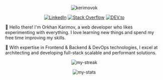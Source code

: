 
<p align="center">
  <img src="https://komarev.com/ghpvc/?username=kerimovok&label=Profile%20views&color=0e75b6&style=flat" alt="kerimovok" />
  <p align="center">
    <a href="https://linkedin.com/in/kerimovok/" target="_blank"><img src="https://img.shields.io/badge/LinkedIn-%230077B5.svg?&style=flat-square&logo=linkedin&logoColor=white" alt="LinkedIn"></a>
  <a href="https://stackoverflow.com/users/10913418/orkhan-karimov" target="_blank"><img src="https://img.shields.io/badge/Stack_Overflow-%23F58025.svg?&style=flat-square&logo=stackoverflow&logoColor=white" alt="Stack Overflow"></a>
  <a href="https://dev.to/kerimovok" target="_blank"><img src="https://img.shields.io/badge/DEV-%230A0A0A.svg?&style=flat-square&logo=DEV.to&logoColor=white" alt="DEV.to"></a>
  </p>
</p>


👋 Hello there! I'm Orkhan Karimov, a web developer who likes experimenting with everything. I love learning new things and spend my free time improving my skills.

🚀 With expertise in Frontend & Backend & DevOps technologies, I excel at architecting and developing full-stack scalable and performant solutions.


<p align="center">
  <img src="https://github-readme-streak-stats.herokuapp.com/?user=kerimovok&theme=tokyonight" align="center" alt="my-streak"/>
</p>
<p align="center">
  <img src="https://github-readme-stats.vercel.app/api/top-langs?username=kerimovok&show_icons=true&locale=en&layout=compact&theme=tokyonight" alt="my-stats" />
</p>
